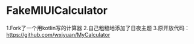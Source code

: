 # FakeMIUICalculator
1.Fork了一个用kotlin写的计算器
2.自己粗糙地添加了日夜主题
3.原开放代码：https://github.com/wxiyuan/MyCalculator
